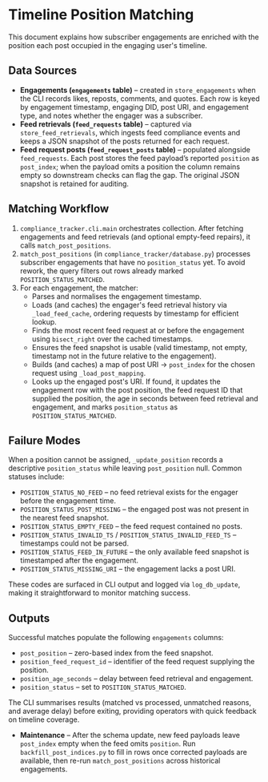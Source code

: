 # Timeline Position Matching

This document explains how subscriber engagements are enriched with the position each post occupied in the engaging user's timeline.

## Data Sources
- **Engagements (`engagements` table)** – created in `store_engagements` when the CLI records likes, reposts, comments, and quotes. Each row is keyed by engagement timestamp, engaging DID, post URI, and engagement type, and notes whether the engager was a subscriber.
- **Feed retrievals (`feed_requests` table)** – captured via `store_feed_retrievals`, which ingests feed compliance events and keeps a JSON snapshot of the posts returned for each request.
- **Feed request posts (`feed_request_posts` table)** – populated alongside `feed_requests`. Each post stores the feed payload’s reported `position` as `post_index`; when the payload omits a position the column remains empty so downstream checks can flag the gap. The original JSON snapshot is retained for auditing.

## Matching Workflow
1. `compliance_tracker.cli.main` orchestrates collection. After fetching engagements and feed retrievals (and optional empty-feed repairs), it calls `match_post_positions`.
2. `match_post_positions` (in `compliance_tracker/database.py`) processes subscriber engagements that have no `position_status` yet. To avoid rework, the query filters out rows already marked `POSITION_STATUS_MATCHED`.
3. For each engagement, the matcher:
   - Parses and normalises the engagement timestamp.
   - Loads (and caches) the engager's feed retrieval history via `_load_feed_cache`, ordering requests by timestamp for efficient lookup.
   - Finds the most recent feed request at or before the engagement using `bisect_right` over the cached timestamps.
   - Ensures the feed snapshot is usable (valid timestamp, not empty, timestamp not in the future relative to the engagement).
   - Builds (and caches) a map of post URI → `post_index` for the chosen request using `_load_post_mapping`.
   - Looks up the engaged post's URI. If found, it updates the engagement row with the post position, the feed request ID that supplied the position, the age in seconds between feed retrieval and engagement, and marks `position_status` as `POSITION_STATUS_MATCHED`.

## Failure Modes
When a position cannot be assigned, `_update_position` records a descriptive `position_status` while leaving `post_position` null. Common statuses include:
- `POSITION_STATUS_NO_FEED` – no feed retrieval exists for the engager before the engagement time.
- `POSITION_STATUS_POST_MISSING` – the engaged post was not present in the nearest feed snapshot.
- `POSITION_STATUS_EMPTY_FEED` – the feed request contained no posts.
- `POSITION_STATUS_INVALID_TS` / `POSITION_STATUS_INVALID_FEED_TS` – timestamps could not be parsed.
- `POSITION_STATUS_FEED_IN_FUTURE` – the only available feed snapshot is timestamped after the engagement.
- `POSITION_STATUS_MISSING_URI` – the engagement lacks a post URI.

These codes are surfaced in CLI output and logged via `log_db_update`, making it straightforward to monitor matching success.

## Outputs
Successful matches populate the following `engagements` columns:
- `post_position` – zero-based index from the feed snapshot.
- `position_feed_request_id` – identifier of the feed request supplying the position.
- `position_age_seconds` – delay between feed retrieval and engagement.
- `position_status` – set to `POSITION_STATUS_MATCHED`.

The CLI summarises results (matched vs processed, unmatched reasons, and average delay) before exiting, providing operators with quick feedback on timeline coverage.
- **Maintenance** – After the schema update, new feed payloads leave `post_index` empty when the feed omits `position`. Run `backfill_post_indices.py` to fill in rows once corrected payloads are available, then re-run `match_post_positions` across historical engagements.

